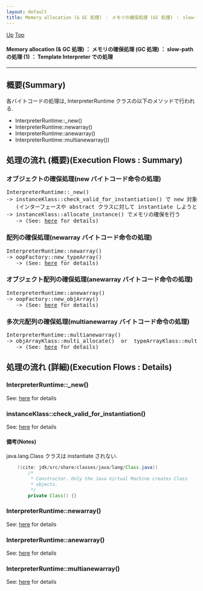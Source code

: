 ```yaml
---
layout: default
title: Memory allocation (& GC 処理) ： メモリの確保処理 (GC 処理) ： slow-path の処理 (1) ： Template Interpreter での処理
---
```

[Up](nocFDay137.html) [Top](../index.html)

#### Memory allocation (& GC 処理) ： メモリの確保処理 (GC 処理) ： slow-path の処理 (1) ： Template Interpreter での処理

--- 
## 概要(Summary)
各バイトコードの処理は, InterpreterRuntime クラスの以下のメソッドで行われる.

* InterpreterRuntime::_new()
* InterpreterRuntime::newarray()
* InterpreterRuntime::anewarray()
* InterpreterRuntime::multianewarray())

## 処理の流れ (概要)(Execution Flows : Summary)
### オブジェクトの確保処理(new バイトコード命令の処理)
<div class="flow-abst"><pre>
InterpreterRuntime::_new()
-&gt; instanceKlass::check_valid_for_instantiation() で new 対象のクラスをチェック
   (インターフェースや abstract クラスに対して instantiate しようとしていたら InstantiationError)
-&gt; instanceKlass::allocate_instance() でメモリの確保を行う
   -&gt; (See: <a href="no28916Q0G.html">here</a> for details)
</pre></div>

### 配列の確保処理(newarray バイトコード命令の処理)
<div class="flow-abst"><pre>
InterpreterRuntime::newarray()
-&gt; oopFactory::new_typeArray()
   -&gt; (See: <a href="no28916Q0G.html">here</a> for details)
</pre></div>

### オブジェクト配列の確保処理(anewarray バイトコード命令の処理)
<div class="flow-abst"><pre>
InterpreterRuntime::anewarray()
-&gt; oopFactory::new_objArray()
   -&gt; (See: <a href="no28916Q0G.html">here</a> for details)
</pre></div>

### 多次元配列の確保処理(multianewarray バイトコード命令の処理)
<div class="flow-abst"><pre>
InterpreterRuntime::multianewarray()
-&gt; objArrayKlass::multi_allocate()  or  typeArrayKlass::multi_allocate()
   -&gt; (See: <a href="no28916Q0G.html">here</a> for details)
</pre></div>


## 処理の流れ (詳細)(Execution Flows : Details)
### InterpreterRuntime::_new()
See: [here](no344NwA.html) for details
### instanceKlass::check_valid_for_instantiation()
See: [here](no3059QS2.html) for details
#### 備考(Notes)
java.lang.Class クラスは instantiate されない.


```java
    ((cite: jdk/src/share/classes/java/lang/Class.java))
        /*
         * Constructor. Only the Java Virtual Machine creates Class
         * objects.
         */
        private Class() {}
```

### InterpreterRuntime::newarray()
See: [here](no3440OT.html) for details
### InterpreterRuntime::anewarray()
See: [here](no344btl.html) for details
### InterpreterRuntime::multianewarray()
See: [here](no38009YT.html) for details







